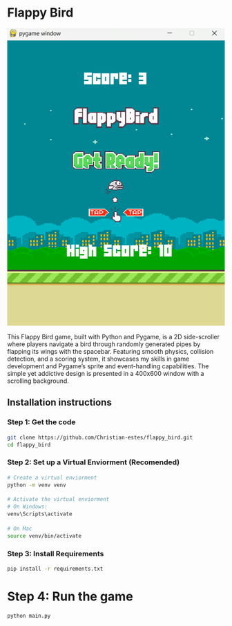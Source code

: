 # Flappy Bird

![welcome](assets/flappy_image.png)

This Flappy Bird game, built with Python and Pygame, is a 2D side-scroller where players navigate a bird through randomly generated pipes by flapping its wings with the spacebar. Featuring smooth physics, collision detection, and a scoring system, it showcases my skills in game development and Pygame’s sprite and event-handling capabilities. The simple yet addictive design is presented in a 400x600 window with a scrolling background.

## Installation instructions
### Step 1: Get the code
```bash
git clone https://github.com/Christian-estes/flappy_bird.git
cd flappy_bird
```

### Step 2: Set up a Virtual Enviorment (Recomended)
```bash
# Create a virtual enviorment
python -m venv venv

# Activate the virtual enviorment
# On Windows:
venv\Scripts\activate

# On Mac
source venv/bin/activate
```

### Step 3: Install Requirements
```bash
pip install -r requirements.txt
```

# Step 4: Run the game
```
python main.py
```
